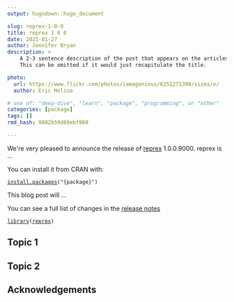```yaml
---
output: hugodown::hugo_document

slug: reprex-1-0-0
title: reprex 1 0 0
date: 2021-01-27
author: Jennifer Bryan
description: >
    A 2-3 sentence description of the post that appears on the articles page.
    This can be omitted if it would just recapitulate the title.

photo:
  url: https://www.flickr.com/photos/iamagenious/6251271390/sizes/o/
  author: Eric Molina

# one of: "deep-dive", "learn", "package", "programming", or "other"
categories: [package] 
tags: []
rmd_hash: 9802b59d69ebf860

---
```


<!--
TODO:
* [ ] Pick category and tags (see existing with [`hugodown::tidy_show_meta()`](https://rdrr.io/pkg/hugodown/man/use_tidy_post.html))
* [ ] Find photo & update yaml metadata
* [ ] Create `thumbnail-sq.jpg`; height and width should be equal
* [ ] Create `thumbnail-wd.jpg`; width should be >5x height
* [ ] [`hugodown::use_tidy_thumbnails()`](https://rdrr.io/pkg/hugodown/man/use_tidy_post.html)
* [ ] Add intro sentence
* [ ] [`usethis::use_tidy_thanks()`](https://usethis.r-lib.org/reference/use_tidy_thanks.html)
-->

We're very pleased to announce the release of [reprex](%7B%20home%20%7D) 1.0.0.9000. reprex is ...

You can install it from CRAN with:

<div class="highlight">

<pre class='chroma'><code class='language-r' data-lang='r'><span class='nf'><a href='https://rdrr.io/r/utils/install.packages.html'>install.packages</a></span><span class='o'>(</span><span class='s'>"&#123;package&#125;"</span><span class='o'>)</span>
</code></pre>

</div>

This blog post will ...

You can see a full list of changes in the [release notes](%7B%20github_release%20%7D)

<div class="highlight">

<pre class='chroma'><code class='language-r' data-lang='r'><span class='kr'><a href='https://rdrr.io/r/base/library.html'>library</a></span><span class='o'>(</span><span class='nv'><a href='https://reprex.tidyverse.org'>reprex</a></span><span class='o'>)</span>
</code></pre>

</div>

## Topic 1

## Topic 2

## Acknowledgements

